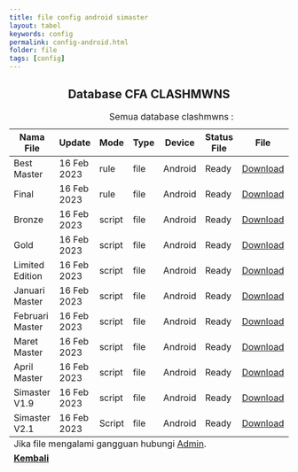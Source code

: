 ```yaml
---
title: file config android simaster
layout: tabel
keywords: config
permalink: config-android.html
folder: file
tags: [config]
---
```


<center><h2>Database CFA CLASHMWNS</h2></center>

<div class="container">
  <div class="row">
    <div class="col-xs-12">
      <table summary="database clashmwns" class="table table-bordered table-hover dt-responsive">
        <caption class="text-center" target="blank">Semua database clashmwns :</caption>
        <thead>
          <tr>
            <th>Nama File</th>
            <th>Update</th>
            <th>Mode</th>
            <th>Type</th>
            <th>Device</th>
            <th>Status File</th>
            <th>File</th>
            <th>Youtube</th>
          </tr>
        </thead>
        <tbody>
          <tr>
            <td>Best Master</td>
            <td>16 Feb 2023</td>
            <td>rule</td>
            <td>file</td>
            <td>Android</td>
            <td>Ready</td>
            <td><a href="https://safelink.id/v8aR" target="blank">Download</a></td>
            <td><a href="#" target="blank">Non Video</a></td>       
          </tr>
          <tr>
            <td>Final</td>
            <td>16 Feb 2023</td>
            <td>rule</td>
            <td>file</td>
            <td>Android</td>
            <td>Ready</td>
            <td><a href="https://safelink.id/NazF" target="blank">Download</a></td>
            <td><a href="#" target="blank">Non Video</a></td>       
          </tr>
          <tr>
            <td>Bronze</td>
            <td>16 Feb 2023</td>
            <td>script</td>
            <td>file</td>
            <td>Android</td>
            <td>Ready</td>
            <td><a href="https://safelink.id/aL0GvMV" target="blank">Download</a></td>
            <td><a href="https://youtu.be/L_-go5IByAg" target="blank">Video</a></td>       
          </tr>
          <tr>
            <td>Gold</td>
            <td>16 Feb 2023</td>
            <td>script</td>
            <td>file</td>
            <td>Android</td>
            <td>Ready</td>
            <td><a href="https://safelink.id/hSpP" target="blank">Download</a></td>
            <td><a href="https://youtu.be/zni69jAFEZA" target="blank">Video</a></td>       
          </tr>
          <tr>
            <td>Limited Edition</td>
            <td>16 Feb 2023</td>
            <td>script</td>
            <td>file</td>
            <td>Android</td>
            <td>Ready</td>
            <td><a href="https://safelink.id/FK4B7" target="blank">Download</a></td>
            <td><a href="https://youtu.be/aETVObeOKB0" target="blank">Video</a></td>       
          </tr>
          <tr>
            <td>Januari Master</td>
            <td>16 Feb 2023</td>
            <td>script</td>
            <td>file</td>
            <td>Android</td>
            <td>Ready</td>
            <td><a href="https://safelink.id/snH5XGK" target="blank">Download</a></td>
            <td><a href="#" target="blank">Non Video</a></td>       
          </tr>
          <tr>
            <td>Februari Master</td>
            <td>16 Feb 2023</td>
            <td>script</td>
            <td>file</td>
            <td>Android</td>
            <td>Ready</td>
            <td><a href="https://safelink.id/mHjNyIo" target="blank">Download</a></td>
            <td><a href="#" target="blank">Non Video</a></td>       
          </tr>
          <tr>
            <td>Maret Master</td>
            <td>16 Feb 2023</td>
            <td>script</td>
            <td>file</td>
            <td>Android</td>
            <td>Ready</td>
            <td><a href="https://safelink.id/snH5XGK" target="blank">Download</a></td>
            <td><a href="#" target="blank">Non Video</a></td>       
          </tr>
          <tr>
            <td>April Master</td>
            <td>16 Feb 2023</td>
            <td>script</td>
            <td>file</td>
            <td>Android</td>
            <td>Ready</td>
            <td><a href="https://safelink.id/C25JmGY" target="blank">Download</a></td>
            <td><a href="https://youtu.be/68BIrfh63AE" target="blank">Video</a></td>       
          </tr>
          <tr>
            <td>Simaster V1.9</td>
            <td>16 Feb 2023</td>
            <td>script</td>
            <td>file</td>
            <td>Android</td>
            <td>Ready</td>
            <td><a href="https://safelink.id/tcypWrjW" target="blank">Download</a></td>
            <td><a href="#" target="blank">Non Video</a></td>       
          </tr>
          <tr>
            <td>Simaster V2.1</td>
            <td>16 Feb 2023</td>
            <td>Script</td>
            <td>file</td>
            <td>Android</td>
            <td>Ready</td>
            <td><a href="https://safelink.id/4wczUoH" target="blank">Download</a></td>
            <td><a href="https://youtu.be/C1m_vE5q3As" target="blank">Video</a></td>       
          </tr>
          </tbody>
          <tfoot>
          <tr>
          <td colspan="8" class="text-center">Jika file mengalami gangguan hubungi <a href="https://wa.me/6287764241047" target="_blank">Admin</a>.</td>
          </tr>
          <tr>
          <td colspan="8" class="text-center"><a href="/config-pusat.html"><b>Kembali</b></a></td>
          </tr>
          </tfoot>
          </table>
          </div>
          </div>
          </div>
          
